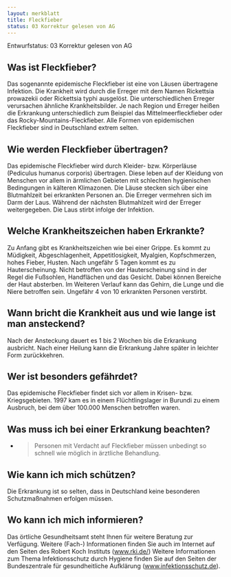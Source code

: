```yaml
---
layout: merkblatt
title: Fleckfieber
status: 03 Korrektur gelesen von AG
---
```

Entwurfstatus: 03 Korrektur gelesen von AG
 
## Was ist Fleckfieber?

Das sogenannte epidemische Fleckfieber ist eine von Läusen übertragene
Infektion. Die Krankheit wird durch die Erreger mit dem Namen Rickettsia
prowazekii oder Rickettsia typhi ausgelöst. Die unterschiedlichen
Erreger verursachen ähnliche Krankheitsbilder. Je nach Region und
Erreger heißen die Erkrankung unterschiedlich zum Beispiel das
Mittelmeerfleckfieber oder das Rocky-Mountains-Fleckfieber. Alle Formen
von epidemischen Fleckfieber sind in Deutschland extrem selten.

## Wie werden Fleckfieber übertragen?

Das epidemische Fleckfieber wird durch Kleider- bzw. Körperläuse
(Pediculus humanus corporis) übertragen. Diese leben auf der Kleidung
von Menschen vor allem in ärmlichen Gebieten mit schlechten hygienischen
Bedingungen in kälteren Klimazonen. Die Läuse stecken sich über eine
Blutmahlzeit bei erkrankten Personen an. Die Erreger vermehren sich im
Darm der Laus. Während der nächsten Blutmahlzeit wird der Erreger
weitergegeben. Die Laus stirbt infolge der Infektion.

## Welche Krankheitszeichen haben Erkrankte?

Zu Anfang gibt es Krankheitszeichen wie bei einer Grippe. Es kommt zu
Müdigkeit, Abgeschlagenheit, Appetitlosigkeit, Myalgien, Kopfschmerzen,
hohes Fieber, Husten. Nach ungefähr 5 Tagen kommt es zu Hauterscheinung.
Nicht betroffen von der Hauterscheinung sind in der Regel die Fußsohlen,
Handflächen und das Gesicht. Dabei können Bereiche der Haut absterben.
Im Weiteren Verlauf kann das Gehirn, die Lunge und die Niere betroffen
sein. Ungefähr 4 von 10 erkrankten Personen verstirbt.

## Wann bricht die Krankheit aus und wie lange ist man ansteckend?

Nach der Ansteckung dauert es 1 bis 2 Wochen bis die Erkrankung
ausbricht. Nach einer Heilung kann die Erkrankung Jahre später in
leichter Form zurückkehren.

## Wer ist besonders gefährdet?

Das epidemische Fleckfieber findet sich vor allem in Krisen- bzw.
Kriegsgebieten. 1997 kam es in einem Flüchtlingslager in Burundi zu
einem Ausbruch, bei dem über 100.000 Menschen betroffen waren.

## Was muss ich bei einer Erkrankung beachten?

  - > Personen mit Verdacht auf Fleckfieber müssen unbedingt so schnell
    > wie möglich in ärztliche Behandlung.

## Wie kann ich mich schützen?

Die Erkrankung ist so selten, dass in Deutschland keine besonderen
Schutzmaßnahmen erfolgen müssen.

## Wo kann ich mich informieren?

Das örtliche Gesundheitsamt steht Ihnen für weitere Beratung zur
Verfügung. Weitere (Fach-) Informationen finden Sie auch im Internet
auf den Seiten des Robert Koch Instituts
([<span class="underline">www.rki.de/</span>](http://www.rki.de/))
Weitere Informationen zum Thema Infektionsschutz durch Hygiene finden
Sie auf den Seiten der Bundeszentrale für gesundheitliche Aufklärung
(www.infektionsschutz.de).
